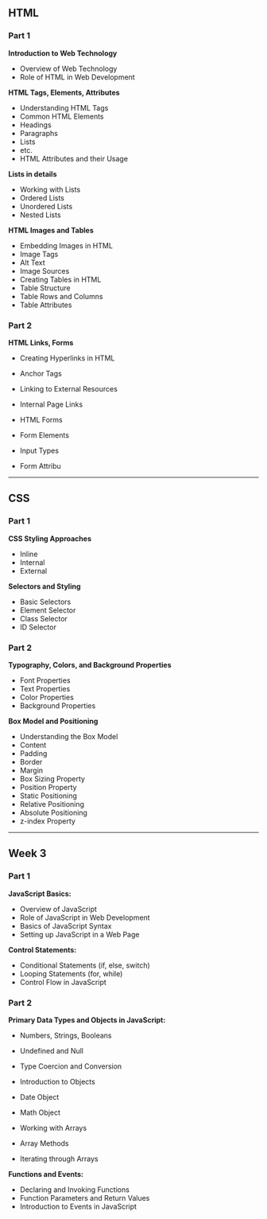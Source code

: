 ## HTML
### Part 1
**Introduction to Web Technology**
* Overview of Web Technology
* Role of HTML in Web Development

**HTML Tags, Elements, Attributes**

* Understanding HTML Tags
* Common HTML Elements
* Headings
* Paragraphs
* Lists
* etc.
* HTML Attributes and their Usage

**Lists in details**
* Working with Lists
* Ordered Lists
* Unordered Lists
* Nested Lists
  
**HTML Images and Tables**
* Embedding Images in HTML
* Image Tags
* Alt Text
* Image Sources
* Creating Tables in HTML
* Table Structure
* Table Rows and Columns
* Table Attributes
  
### Part 2
**HTML Links, Forms**
* Creating Hyperlinks in HTML
* Anchor Tags
* Linking to External Resources
* Internal Page Links

* HTML Forms
* Form Elements
* Input Types
* Form Attribu
 <hr />

 ## CSS
 ### Part 1
**CSS Styling Approaches**

* Inline
* Internal
* External

**Selectors and Styling**

* Basic Selectors
* Element Selector
* Class Selector
* ID Selector

 ### Part 2
**Typography, Colors, and Background Properties**

* Font Properties
* Text Properties
* Color Properties
* Background Properties


**Box Model and Positioning**

* Understanding the Box Model
* Content
* Padding
* Border
* Margin
* Box Sizing Property
* Position Property
* Static Positioning
* Relative Positioning
* Absolute Positioning
* z-index Property

<hr />

## Week 3
### Part 1

**JavaScript Basics:**

* Overview of JavaScript
* Role of JavaScript in Web Development
* Basics of JavaScript Syntax
* Setting up JavaScript in a Web Page

**Control Statements:**

* Conditional Statements (if, else, switch)
* Looping Statements (for, while)
* Control Flow in JavaScript

### Part 2

**Primary Data Types and Objects in JavaScript:**

* Numbers, Strings, Booleans
* Undefined and Null
* Type Coercion and Conversion

* Introduction to Objects
* Date Object
* Math Object
* Working with Arrays
* Array Methods
* Iterating through Arrays

**Functions and Events:**

* Declaring and Invoking Functions
* Function Parameters and Return Values
* Introduction to Events in JavaScript
